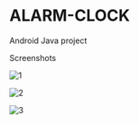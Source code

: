 ﻿# ALARM-CLOCK

Android Java project 

Screenshots


![1](https://github.com/arihantjain-aj/ALARM-CLOCK-CODSOFT/assets/121403074/767dc2a3-a5cd-4cf7-9e7b-1a8ea60e4f38)

![2](https://github.com/arihantjain-aj/ALARM-CLOCK-CODSOFT/assets/121403074/4289313f-8848-49dd-8af1-750f81317b91)

![3](https://github.com/arihantjain-aj/ALARM-CLOCK-CODSOFT/assets/121403074/210604ce-02e7-474c-acba-97b7bd66d37a)

